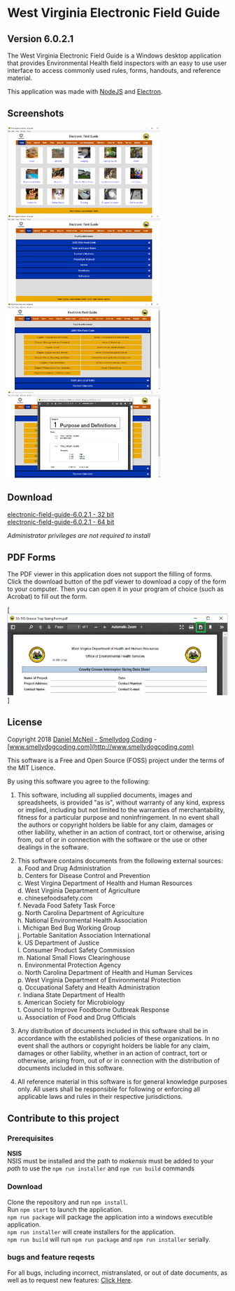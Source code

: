 # West Virginia Electronic Field Guide

## Version 6.0.2.1

The West Virginia Electronic Field Guide is a Windows desktop application that provides Environmental Health field inspectors with an easy to use user interface to access commonly used rules, forms, handouts, and reference material.  

This application was made with [NodeJS](https://nodejs.org/en/) and [Electron](http://electron.atom.io).

## Screenshots

[![index](screenshots/index-thumb.jpg)](screenshots/index.jpg) 
[![index](screenshots/food-thumb.jpg)](screenshots/food.jpg) 
[![index](screenshots/fooddetail-thumb.jpg)](screenshots/fooddetail.jpg) 
[![index](screenshots/foodpopup-thumb.jpg)](screenshots/foodpopup.jpg)  


## Download

[electronic-field-guide-6.0.2.1 - 32 bit](https://www.dropbox.com/s/1qw1pupkmpko8q9/electronic-field-guide-6.0.2.1-ia32.exe?raw=1)  
[electronic-field-guide-6.0.2.1 - 64 bit](https://www.dropbox.com/s/6oaq8xizdlmx6z6/electronic-field-guide-6.0.2.1-x64.exe?raw=1)

*Administrator privileges are not required to install*

## PDF Forms

The PDF viewer in this application does not support the filling of forms.  Click the download button of the pdf viewer to download a copy of the form to your computer.  Then you can open it in your program of choice (such as Acrobat) to fill out the form.

[![index](screenshots/download.png)]

## License

Copyright 2018 [Daniel McNeil - Smellydog Coding](mailto:smellydogcoding@gmail.com) - [www.smellydogcoding.com](http://www.smellydogcoding.com)  

This software is a Free and Open Source (FOSS) project under the terms of the MIT Lisence.

By using this software you agree to the following:

1. This software, including all supplied documents, images and spreadsheets, is provided "as is", without warranty of any kind, express or implied, including but not limited to the warranties of merchantability, fitness for a particular purpose and noninfringement. In no event shall the authors or copyright holders be liable for any claim, damages or other liability, whether in an action of contract, tort or otherwise, arising from, out of or in connection with the software or the use or other dealings in the software.

2. This software contains documents from the following external sources:  
   a. Food and Drug Administration  
   b. Centers for Disease Control and Prevention  
   c. West Virgina Department of Health and Human Resources  
   d. West Virginia Department of Agriculture  
   e. chinesefoodsafety.com  
   f. Nevada Food Safety Task Force  
   g. North Carolina Department of Agriculture  
   h. National Environmental Health Association  
   i. Michigan Bed Bug Working Group  
   j. Portable Sanitation Association International  
   k. US Department of Justice  
   l. Consumer Product Safety Commission  
   m. National Small Flows Clearinghouse  
   n. Environmental Protection Agency  
   o. North Carolina Department of Health and Human Services  
   p. West Virginia Department of Environmental Protection  
   q. Occupational Safety and Health Administration  
   r. Indiana State Department of Health  
   s. American Society for Microbiology  
   t. Council to Improve Foodborne Outbreak Response  
   u. Association of Food and Drug Officials  

3. Any distribution of documents included in this software shall be in accordance with the established policies of these organizations.  In no event shall the authors or copyright holders be liable for any claim, damages or other liability, whether in an action of contract, tort or otherwise, arising from, out of or in connection with the distribution of documents included in this software.  

4. All reference material in this software is for general knowledge purposes only.  All users shall be responsible for following or enforcing all applicable laws and rules in their respective jurisdictions.

## Contribute to this project

### Prerequisites

**NSIS**  
NSIS must be installed and the path to *makensis* must be added to your *path* to use the `npm run installer` and `npm run build` commands

### Download
Clone the repository and run `npm install`.  
Run `npm start` to launch the application.  
`npm run package` will package the application into a windows executible application.  
`npm run installer` will create installers for the application.  
`npm run build` will run `npm run package` and `npm run installer` serially.

### bugs and feature reqests
For all bugs, including incorrect, mistranslated, or out of date documents, as well as to request new features: [Click Here](https://github.com/SmellydogCoding/electronic-field-guide/issues).